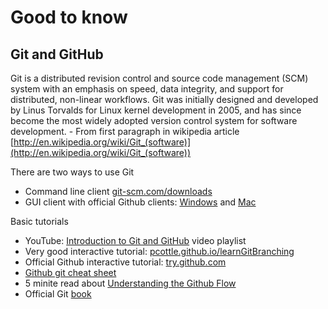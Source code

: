 # Good to know

## Git and GitHub

Git is a distributed revision control and source code management (SCM) system with an emphasis on speed, data integrity, and support for distributed, non-linear workflows. Git was initially designed and developed by Linus Torvalds for Linux kernel development in 2005, and has since become the most widely adopted version control system for software development. - From first paragraph in wikipedia article [http://en.wikipedia.org/wiki/Git_(software)](http://en.wikipedia.org/wiki/Git_(software))

There are two ways to use Git

* Command line client [git-scm.com/downloads](http://git-scm.com/downloads/)
* GUI client with official Github clients: [Windows](https://windows.github.com/) and [Mac](https://mac.github.com/)

Basic tutorials

* YouTube: [Introduction to Git and GitHub](https://www.youtube.com/playlist?list=PL5-da3qGB5IBLMp7LtN8Nc3Efd4hJq0kD) video playlist
* Very good interactive tutorial: [pcottle.github.io/learnGitBranching](http://pcottle.github.io/learnGitBranching/)
* Official Github interactive tutorial: [try.github.com](http://try.github.com/)
* [Github git cheat sheet](https://github.com/github/training-materials/blob/master/downloads/github-git-cheat-sheet.pdf?raw=true)
* 5 minite read about [Understanding the Github Flow](https://guides.github.com/introduction/flow/index.html)
* Official Git [book](http://git-scm.com/book)
